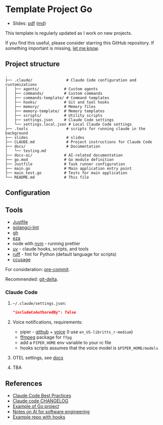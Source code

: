 # Template Project Go

- Slides: [pdf](slides/slides.pdf) ([md](slides))

This template is regularly updated as I work on new projects.

If you find this useful, please consider starring this GitHub repository. If something important is missing, [let me know](https://wbarczynski.pl).

## Project structure

```
.
├── .claude/               # Claude Code configuration and customizations
│   ├── agents/           # Custom agents
│   ├── commands/         # Custom commands
│   ├── commands-template/ # Command templates
│   ├── hooks/            # Git and tool hooks
│   ├── memory/           # Memory files
│   ├── memory-template/  # Memory templates
│   ├── scripts/          # Utility scripts
│   ├── settings.json     # Claude Code settings
│   └── settings.local.json # Local Claude Code settings
├── .tools                 # scripts for running claude in the background
├── slides                 # slides
├── CLAUDE.md              # Project instructions for Claude Code
├── docs/                  # Documentation
│   └── testing.md
├── docs-ai/              # AI-related documentation
├── go.mod                # Go module definition
├── Justfile              # Task runner configuration
├── main.go               # Main application entry point
├── main_test.go          # Tests for main application
└── README.md             # This file
```

## Configuration

## Tools

- [Justfile](https://github.com/casey/just)
- [golangci-lint](https://github.com/golangci/golangci-lint)
- [gh](https://cli.github.com/)
- [eza](https://github.com/eza-community/eza)
- node with [nvm](https://github.com/nvm-sh/nvm) - running prettier
- [uv](https://docs.astral.sh/uv/) - claude hooks, scripts, and tools
- [ruff](https://docs.astral.sh/ruff/installation/) - fmt for Python (default language for scripts)
- [ccusage](https://github.com/ryoppippi/ccusage)

For consideration: [pre-commit](https://pre-commit.com/).

Recommended: [git-delta](https://github.com/dandavison/delta).

### Claude Code

1. `~/.claude/settings.json`:

   ```json
   "includeCoAuthoredBy": false
   ```

2. Voice notifications, requirements:
   - piper - [github](https://github.com/rhasspy/piper/releases) + [voice](https://rhasspy.github.io/piper-samples/) (I use `en_US-libritts_r-medium`)
   - [ffmpeg](https://ffmpeg.org/download.html) package for `ffpg`
   - add a `PIPER_HOME` env variable to your rc file
   - hooks scripts assumes that the voice model is `$PIPER_HOME/models`

3. OTEL settings, see [docs](https://docs.anthropic.com/en/docs/claude-code/monitoring-usage)

4. TBA

## References

- [Claude Code Best Practices](https://www.anthropic.com/engineering/claude-code-best-practices)
- [Claude code CHANGELOG](https://github.com/anthropics/claude-code/blob/main/CHANGELOG.md)
- [Example of Go project](https://github.com/fwojciec/pgarrow/)
- [Notes on AI for software engineering](https://github.com/wojciech12/notes_ai_for_software_engineering/tree/main)
- [Example repo with hooks](https://github.com/disler/claude-code-hooks-mastery)
